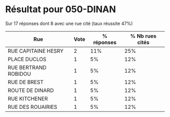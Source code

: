 # Résultat pour 050-DINAN

Sur 17 réponses dont 8 avec une rue cité (taux réussite 47%)

| Rue | Vote | % réponses | % Nb rues cités|
|-----|------|------------|----------------|
| RUE CAPITAINE HESRY | 2 | 11% | 25%|
| PLACE DUCLOS | 1 | 5% | 12%|
| RUE BERTRAND ROBIDOU | 1 | 5% | 12%|
| RUE DE BREST | 1 | 5% | 12%|
| ROUTE DE DINARD | 1 | 5% | 12%|
| RUE KITCHENER | 1 | 5% | 12%|
| RUE DES ROUAIRIES | 1 | 5% | 12%|
